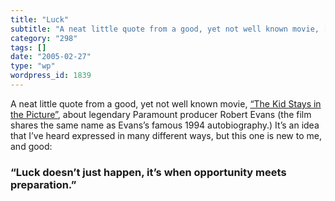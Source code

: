 ```yaml
---
title: "Luck"
subtitle: "A neat little quote from a good, yet not well known movie, [“The Kid Stays in the Picture”](http://w..."
category: "298"
tags: []
date: "2005-02-27"
type: "wp"
wordpress_id: 1839
---
```

A neat little quote from a good, yet not well known movie, [“The Kid Stays in the Picture”](http://www.imdb.com/title/tt0303353/), about legendary Paramount producer Robert Evans (the film shares the same name as Evans’s famous 1994 autobiography.)
It’s an idea that I’ve heard expressed in many different ways, but this one is new to me, and good:

### “Luck doesn’t just happen, it’s when opportunity meets preparation.”